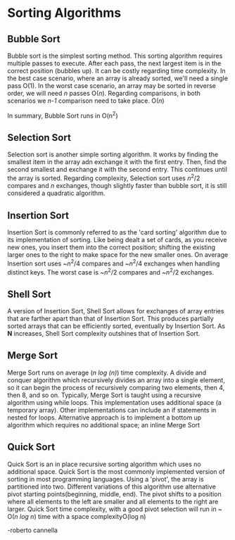 # Sorting Algorithms

## Bubble Sort
Bubble sort is the simplest sorting method.  This sorting algorithm requires multiple passes to execute.  After each pass, the next largest item is in the correct position (bubbles up).  It can be costly regarding time complexity. In the best case scenario, where an array is already sorted, we'll need a single pass O(1). In the worst case scenario, an array may be sorted in reverse order, we will need *n* passes O(*n*). Regarding comparisons, in both scenarios we *n-1* comparison need to take place.  O(*n*)

In summary, Bubble Sort runs in O(n<sup>2</sup>)
## Selection Sort
Selection sort is another simple sorting algorithm.  It works by finding the smallest item in the array adn exchange it with the first entry.  Then, find the second smallest and exchange it with the second entry.  This continues until the array is sorted.  Regarding complexity, Selection sort uses *n*<sup>2</sup>/2 compares and *n* exchanges,  though slightly faster than bubble sort, it is still considered a quadratic algorithm.

## Insertion Sort

Insertion Sort is commonly referred to as the 'card sorting' algorithm due to its implementation of sorting.  Like being dealt a set of cards, as you receive new ones, you insert them into the correct position; shifting the existing larger ones to the right to make space for the new smaller ones.  On average Insertion sort uses ~*n*<sup>2</sup>/4 compares and ~*n*<sup>2</sup>/4 exchanges when handling distinct keys.  The worst case is ~*n*<sup>2</sup>/2 compares and ~*n*<sup>2</sup>/2 exchanges. 

## Shell Sort

A version of Insertion Sort, Shell Sort allows for exchanges of array entries that are farther apart than that of Insertion Sort.   This produces partially sorted arrays that can be efficiently sorted, eventually by Insertion Sort. As  **N** increases, Shell Sort complexity outshines that of Insertion Sort.

## Merge Sort

Merge Sort runs on average (*n log (n)*) time complexity.  A divide and conquer algorithm which recursively divides an array into a single element, so it can begin the process of recursively comparing two elements, then 4, then 8, and so on.  Typically, Merge Sort is taught using a recursive algorithm using while loops.  This implementation uses additional space (a temporary array). Other implementations can include an if statements in nested for loops.  Alternative approach is to implement a bottom up algorithm which requires no additional space; an inline Merge Sort

## Quick Sort

Quick Sort is an in place recursive sorting algorithm which uses no additional space.  Quick Sort is the most commonly implemented version of sorting in most programming languages.  Using a 'pivot', the array is partitioned into two.  Different variations of this algorithm use alternative pivot starting points(beginning, middle, end).  The pivot shifts to a position where all elements to the left are smaller and all elements to the right are larger.  Quick Sort time complexity, with a good pivot selection will run in ~ O(*n log n*) time with a space complexityO(log n)


-roberto cannella